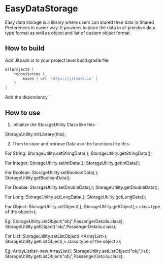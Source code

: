 EasyDataStorage
=======

Easy data storage is a library where users can stored their data in Shared Preferences in easier way. It provides to store the data in all primitive data type format as well as object and list of custom object format.

## How to build

Add Jitpack.io to your project level build.gradle file 
```gradle
allprojects {
    repositories {
        maven { url 'https://jitpack.io' }
    }
}
```
  
Add the dependency
`
  
## How to use
1) Initialize the StorageUtility Class like this- 
 
 StorageUtility.initLibrary(this);

2) Then to store and retrieve  Data use the functions like this-

For String:
   StorageUtility.setStringData(<key for storing the value>,<Value>);
   StorageUtility.getStringData(<key for storing the value>);
  
For Integer:
   StorageUtility.setIntData(<key for storing the value>,<Value>);
   StorageUtility.getIntData(<key for storing the value>);
  
For Boolean:
   StorageUtility.setBooleanData(<key for storing the value>,<Value>);
   StorageUtility.getBooleanData(<key for storing the value>);

 For Double:
   StorageUtility.setDoubleData(<key for storing the value>,<Value>);
   StorageUtility.getDoubleData(<key for storing the value>);
  

 For Long:
   StorageUtility.setLongData(<key for storing the value>,<Value>);
   StorageUtility.getLongData(<key for storing the value>);
  
 For Object:
   StorageUtility.setObject(<key for storing the value>,<Object>);
   StorageUtility.getObject(<key for storing the value>,<.class type of the object>);
  
   Eg:
   StorageUtility.setObject("obj",PassengerDetails.class);
   StorageUtility.getObject("obj",PassengerDetails.class);
 
  For List:
   StorageUtility.setListObject(<key for storing the value>,<ArrayList<Object>>);
   StorageUtility.getListObject(<key for storing the value>,<.class type of the object>);
  
   Eg:
   ArrayList<Object>list=new ArrayList<Object>();
   StorageUtility.setListObject("obj",list);
   StorageUtility.getListObject("obj",PassengerDetails.class);
